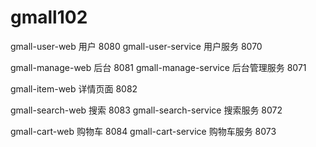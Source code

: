 # gmall102

gmall-user-web 用户 8080
gmall-user-service 用户服务 8070


gmall-manage-web 后台 8081
gmall-manage-service 后台管理服务 8071

gmall-item-web 详情页面 8082

gmall-search-web 搜索 8083
gmall-search-service 搜索服务 8072

gmall-cart-web 购物车 8084
gmall-cart-service 购物车服务 8073